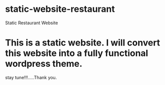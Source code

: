 # static-website-restaurant
Static Restaurant Website 




# This is a static website. I will convert this website into a fully functional wordpress theme.
  stay tune!!!.....Thank you.
